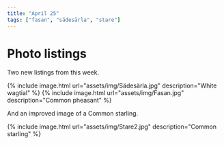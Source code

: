 ```yaml
---
title: "April 25"
tags: ["fasan", "sädesärla", "stare"]
---
```

# Photo listings
Two new listings from this week.

{% include image.html url="assets/img/Sädesärla.jpg" description="White wagtial" %}
{% include image.html url="assets/img/Fasan.jpg" description="Common pheasant" %}

And an improved image of a Common starling.

{% include image.html url="assets/img/Stare2.jpg" description="Common starling" %}
